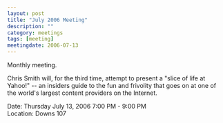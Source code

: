 ```yaml
---
layout: post
title: "July 2006 Meeting"
description: ""
category: meetings
tags: [meeting]
meetingdate: 2006-07-13
---
```


Monthly meeting.                                                               
                                                                             
Chris Smith will, for the third time, attempt to present a "slice of life at   
Yahoo!" -- an insiders guide to the fun and frivolity that goes on at one of   
the world's largest content providers on the Internet.                         
                                                                             
Date: Thursday July 13, 2006 7:00 PM - 9:00 PM                                   
Location: Downs 107                                         
